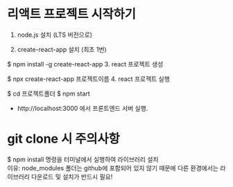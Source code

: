 # 리액트 프로젝트 시작하기 

1. node.js 설치 (LTS 버전으로)

2. create-react-app 설치 (최초 1번)

$ npm install -g create-react-app
3. react 프로젝트 생성

$ npx create-react-app 프로젝트이름
4. react 프로젝트 실행

$ cd 프로젝트폴더
$ npm start

- http://localhost:3000 에서
프론트엔드 서버 실행.


# git clone 시 주의사항


$ npm install
명령을 터미널에서 실행하여 라이브러리 
설치<br>
이유: node_modules 폴더는 github에 
포함되어 있지 않기 때문에 다른 환경에서는
라이브러리 다운로드 및 설치가 반드시 필요!